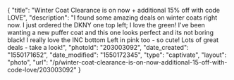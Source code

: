 {
    "title": "Winter Coat Clearance is on now + additional 15% off with code LOVE",
    "description": "I found some amazing deals on winter coats right now.  I just ordered the DKNY one top left; I love the green!  I've been wanting a new puffer coat and this one looks perfect and its not boring black!  I really love the INC bottom Left in pink too - so cute!  Lots of great deals - take a look!",
    "photoId": "203003092",
    "date_created": "1550171652",
    "date_modified": "1550172345",
    "type": "captivate",
    "layout": "photo",
    "url": "\/p\/winter-coat-clearance-is-on-now-additional-15-off-with-code-love\/203003092"
}